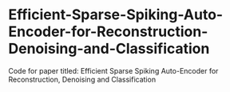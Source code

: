 # Efficient-Sparse-Spiking-Auto-Encoder-for-Reconstruction-Denoising-and-Classification
Code for paper titled: Efficient Sparse Spiking Auto-Encoder for Reconstruction, Denoising and Classification
